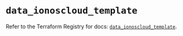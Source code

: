 # `data_ionoscloud_template`

Refer to the Terraform Registry for docs: [`data_ionoscloud_template`](https://registry.terraform.io/providers/ionos-cloud/ionoscloud/6.7.1/docs/data-sources/template).
